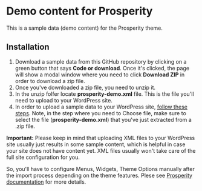 # Demo content for Prosperity

This is a sample data (demo content) for the Prosperity theme.

## Installation

1. Download a sample data from this GitHub repository by clicking on a green button that says **Code or download**. Once it's clicked, the page will show a modal window where you need to click **Download ZIP** in order to download a zip file.
2. Once you've downloaded a zip file, you need to unzip it.
3. In the unzip folfer locate **prosperity-demo.xml** file. This is the file you'll need to upload to your WordPress site.
4. In order to upload a sample data to your WordPress site, [follow these steps](https://docs.woocommerce.com/document/importing-woocommerce-sample-data/#section-2). Note, in the step where you need to Choose file, make sure to select the file (**prosperity-demo.xml**) that you've just extracted from a .zip file.

**Important:** Please keep in mind that uploading XML files to your WordPress site usually just results in some sample content, which is helpful in case your site does not have content yet. XML files usually won't take care of the full site configuration for you.

So, you'll have to configure Menus, Widgets, Theme Options manually after the import process depending on the theme features. Plese see [Prosperity documentation](https://help.themesharbor.com/article/102-prosperity-read-me-first) for more details.